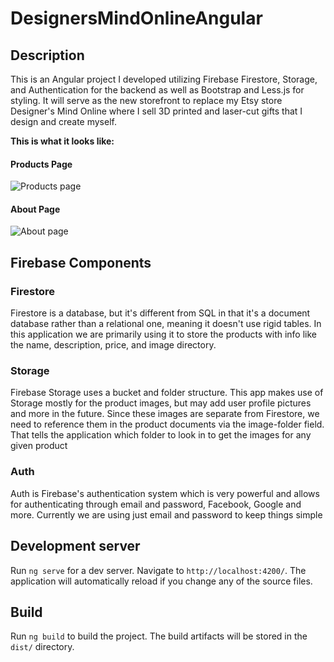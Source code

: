 # DesignersMindOnlineAngular

## Description
This is an Angular project I developed utilizing Firebase Firestore, Storage, and Authentication for the backend as well as Bootstrap and Less.js for styling. It will serve as the new storefront to replace my Etsy store Designer's Mind Online where I sell 3D printed and laser-cut gifts that I design and create myself.

**This is what it looks like:**
#### Products Page
![Products page](./assets/dmo-quartz-products.png)

#### About Page
![About page](./assets/dmo-quartz-about.png)

## Firebase Components

### Firestore
Firestore is a database, but it's different from SQL in that it's a document database rather than a relational one, meaning it doesn't use rigid tables. In this application we are primarily using it to store the products with info like the name, description, price, and image directory.

### Storage
Firebase Storage uses a bucket and folder structure. This app makes use of Storage mostly for the product images, but may add user profile pictures and more in the future. Since these images are separate from Firestore, we need to reference them in the product documents via the image-folder field. That tells the application which folder to look in to get the images for any given product

### Auth
Auth is Firebase's authentication system which is very powerful and allows for authenticating through email and password, Facebook, Google and more. Currently we are using just email and password to keep things simple

## Development server
Run `ng serve` for a dev server. Navigate to `http://localhost:4200/`. The application will automatically reload if you change any of the source files.

## Build
Run `ng build` to build the project. The build artifacts will be stored in the `dist/` directory.
